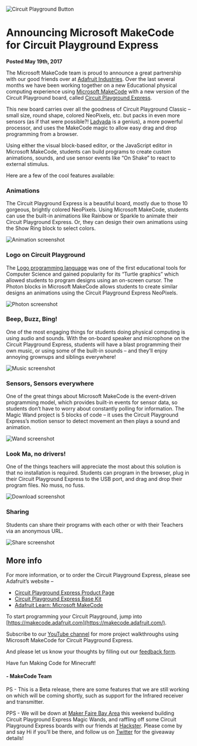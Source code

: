 ![Circuit Playground Button](/static/blog/adafruit/AdafruitCPButton.png)
# Announcing Microsoft MakeCode for Circuit Playground Express

**Posted May 19th, 2017**

The Microsoft MakeCode team is proud to announce a great partnership with our good friends over at [Adafruit Industries](https://www.adafruit.com/).  Over the last several months we have been working together on a new Educational physical computing experience using [Microsoft MakeCode](https://makecode.com/) with a new version of the Circuit Playground board, called [Circuit Playground Express](https://www.adafruit.com/product/3333).

This new board carries over all the goodness of Circuit Playground Classic – small size, round shape, colored NeoPixels, etc. but packs in even more sensors (as if that were possible?! [Ladyada](https://blog.adafruit.com/2017/05/08/limor-ladyada-fried-on-the-cover-of-make-magazine-makev57/) is a genius), a more powerful processor, and uses the MakeCode magic to allow easy drag and drop programming from a browser.

Using either the visual block-based editor, or the JavaScript editor in Microsoft MakeCode, students can build programs to create custom animations, sounds, and use sensor events like “On Shake” to react to external stimulus. 

Here are a few of the cool features available:

### Animations 

The Circuit Playground Express is a beautiful board, mostly due to those 10 gorgeous, brightly colored NeoPixels.  Using Microsoft MakeCode, students can use the built-in animations like Rainbow or Sparkle to animate their Circuit Playground Express.  Or, they can design their own animations using the Show Ring block to select colors.

![Animation screenshot](/static/blog/adafruit/Animation.gif)

### Logo on Circuit Playground 

The [Logo programming language](https://en.wikipedia.org/wiki/Logo_(programming_language)) was one of the first educational tools for Computer Science and gained popularity for its “Turtle graphics” which allowed students to program designs using an on-screen cursor.  The Photon blocks in Microsoft MakeCode allows students to create similar designs an animations using the Circuit Playground Express NeoPixels.

![Photon screenshot](/static/blog/adafruit/Photon.gif)

### Beep, Buzz, Bing! 

One of the most engaging things for students doing physical computing is using audio and sounds.  With the on-board speaker and microphone on the Circuit Playground Express, students will have a blast programming their own music, or using some of the built-in sounds – and they’ll enjoy annoying grownups and siblings everywhere!

![Music screenshot](/static/blog/adafruit/Music.gif)

### Sensors, Sensors everywhere

One of the great things about Microsoft MakeCode is the event-driven programming model, which provides built-in events for sensor data, so students don’t have to worry about constantly polling for information.  The Magic Wand project is 5 blocks of code – it uses the Circuit Playground Express’s motion sensor to detect movement an then plays a sound and animation.

![Wand screenshot](/static/blog/adafruit/Wand.gif)

### Look Ma, no drivers!

 One of the things teachers will appreciate the most about this solution is that no installation is required.  Students can program in the browser, plug in their Circuit Playground Express to the USB port, and drag and drop their program files.  No muss, no fuss.

![Download screenshot](/static/blog/adafruit/Download.gif)

### Sharing 

Students can share their programs with each other or with their Teachers via an anonymous URL.

![Share screenshot](/static/blog/adafruit/Share.gif)

## More info

For more information, or to order the Circuit Playground Express, please see Adafruit’s website – 
- [Circuit Playground Express Product Page](https://www.adafruit.com/product/3333)
- [Circuit Playground Express Base Kit](https://www.adafruit.com/product/3517)
- [Adafruit Learn: Microsoft MakeCode](https://learn.adafruit.com/makecode)

To start programming your Circuit Playground, jump into [https://makecode.adafruit.com](https://makecode.adafruit.com/).  

Subscribe to our [YouTube channel](https://www.youtube.com/channel/UCye7YlvFUUQ1dSy0WZZ1T_Q) for more project walkthroughs using Microsoft MakeCode for Circuit Playground Express.

And please let us know your thoughts by filling out our [feedback form](https://www.research.net/r/MCcplay).

Have fun Making Code for Minecraft!

#### - MakeCode Team

PS - This is a Beta release, there are some features that we are still working on which will be coming shortly, such as support for the Infrared receiver and transmitter.

PPS - We will be down at [Maker Faire Bay Area](http://makerfaire.com/bay-area/) this weekend building Circuit Playground Express Magic Wands, and raffling off some Circuit Playground Express boards with our friends at [Hackster](https://www.hackster.io/).  Please come by and say Hi if you’ll be there, and follow us on [Twitter](https://twitter.com/MSMakeCode) for the giveaway details!


